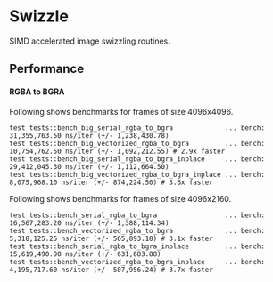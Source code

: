 # Swizzle

SIMD accelerated image swizzling routines.

## Performance

#### RGBA to BGRA

Following shows benchmarks for frames of size 4096x4096.

```
test tests::bench_big_serial_rgba_to_bgra             ... bench:  31,355,763.50 ns/iter (+/- 1,238,430.78)
test tests::bench_big_vectorized_rgba_to_bgra         ... bench:  10,754,762.50 ns/iter (+/- 1,092,212.55) # 2.9x faster
test tests::bench_big_serial_rgba_to_bgra_inplace     ... bench:  29,412,045.30 ns/iter (+/- 1,112,664.50)
test tests::bench_big_vectorized_rgba_to_bgra_inplace ... bench:   8,075,968.10 ns/iter (+/- 874,224.50) # 3.6x faster
```

Following shows benchmarks for frames of size 4096x2160.

```
test tests::bench_serial_rgba_to_bgra                 ... bench:  16,567,283.20 ns/iter (+/- 1,388,114.34)
test tests::bench_vectorized_rgba_to_bgra             ... bench:   5,318,125.25 ns/iter (+/- 565,093.18) # 3.1x faster
test tests::bench_serial_rgba_to_bgra_inplace         ... bench:  15,619,490.90 ns/iter (+/- 631,683.88)
test tests::bench_vectorized_rgba_to_bgra_inplace     ... bench:   4,195,717.60 ns/iter (+/- 507,956.24) # 3.7x faster
```

